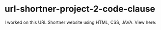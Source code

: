 # url-shortner-project-2-code-clause
I worked on this URL Shortner  website using HTML, CSS, JAVA. View here:
